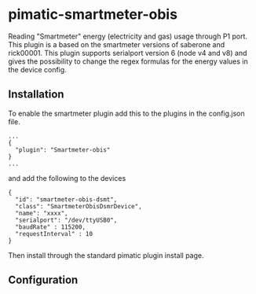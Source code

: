 pimatic-smartmeter-obis
===================

Reading "Smartmeter" energy (electricity and gas) usage through P1 port.
This plugin is a based on the smartmeter versions of saberone and rick00001. 
This plugin supports serialport version 6 (node v4 and v8) and gives the possibility to change the regex formulas for the energy values in the device config. 

Installation
------------
To enable the smartmeter plugin add this to the plugins in the config.json file.

```
...
{
  "plugin": "Smartmeter-obis"
}
...
```

and add the following to the devices

```
{
  "id": "smartmeter-obis-dsmt",
  "class": "SmartmeterObisDsmrDevice",
  "name": "xxxx",
  "serialport": "/dev/ttyUSB0",
  "baudRate" : 115200,
  "requestInterval" : 10
}
```

Then install through the standard pimatic plugin install page.


Configuration
-------------
